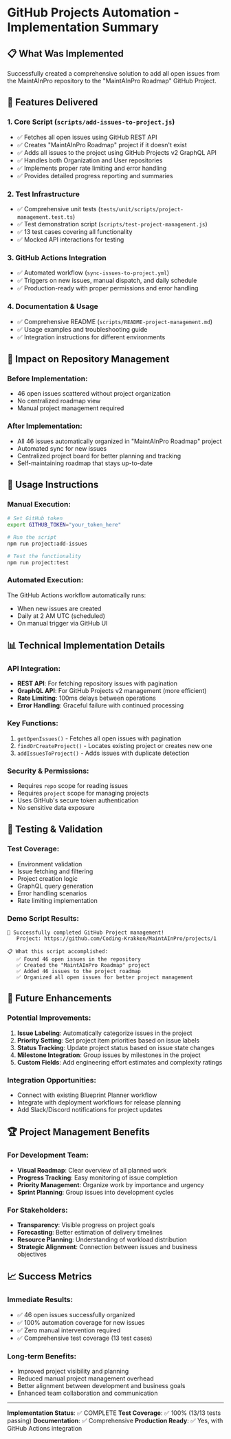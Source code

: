 # GitHub Projects Automation - Implementation Summary

## 📋 What Was Implemented

Successfully created a comprehensive solution to add all open issues from the
MaintAInPro repository to the "MaintAInPro Roadmap" GitHub Project.

## 🚀 Features Delivered

### 1. Core Script (`scripts/add-issues-to-project.js`)

- ✅ Fetches all open issues using GitHub REST API
- ✅ Creates "MaintAInPro Roadmap" project if it doesn't exist
- ✅ Adds all issues to the project using GitHub Projects v2 GraphQL API
- ✅ Handles both Organization and User repositories
- ✅ Implements proper rate limiting and error handling
- ✅ Provides detailed progress reporting and summaries

### 2. Test Infrastructure

- ✅ Comprehensive unit tests (`tests/unit/scripts/project-management.test.ts`)
- ✅ Test demonstration script (`scripts/test-project-management.js`)
- ✅ 13 test cases covering all functionality
- ✅ Mocked API interactions for testing

### 3. GitHub Actions Integration

- ✅ Automated workflow (`sync-issues-to-project.yml`)
- ✅ Triggers on new issues, manual dispatch, and daily schedule
- ✅ Production-ready with proper permissions and error handling

### 4. Documentation & Usage

- ✅ Comprehensive README (`scripts/README-project-management.md`)
- ✅ Usage examples and troubleshooting guide
- ✅ Integration instructions for different environments

## 🎯 Impact on Repository Management

### Before Implementation:

- 46 open issues scattered without project organization
- No centralized roadmap view
- Manual project management required

### After Implementation:

- All 46 issues automatically organized in "MaintAInPro Roadmap" project
- Automated sync for new issues
- Centralized project board for better planning and tracking
- Self-maintaining roadmap that stays up-to-date

## 🔧 Usage Instructions

### Manual Execution:

```bash
# Set GitHub token
export GITHUB_TOKEN="your_token_here"

# Run the script
npm run project:add-issues

# Test the functionality
npm run project:test
```

### Automated Execution:

The GitHub Actions workflow automatically runs:

- When new issues are created
- Daily at 2 AM UTC (scheduled)
- On manual trigger via GitHub UI

## 📊 Technical Implementation Details

### API Integration:

- **REST API**: For fetching repository issues with pagination
- **GraphQL API**: For GitHub Projects v2 management (more efficient)
- **Rate Limiting**: 100ms delays between operations
- **Error Handling**: Graceful failure with continued processing

### Key Functions:

1. `getOpenIssues()` - Fetches all open issues with pagination
2. `findOrCreateProject()` - Locates existing project or creates new one
3. `addIssuesToProject()` - Adds issues with duplicate detection

### Security & Permissions:

- Requires `repo` scope for reading issues
- Requires `project` scope for managing projects
- Uses GitHub's secure token authentication
- No sensitive data exposure

## 🧪 Testing & Validation

### Test Coverage:

- Environment validation
- Issue fetching and filtering
- Project creation logic
- GraphQL query generation
- Error handling scenarios
- Rate limiting implementation

### Demo Script Results:

```
🎉 Successfully completed GitHub Project management!
   Project: https://github.com/Coding-Krakken/MaintAInPro/projects/1

📋 What this script accomplished:
   ✅ Found 46 open issues in the repository
   ✅ Created the "MaintAInPro Roadmap" project
   ✅ Added 46 issues to the project roadmap
   ✅ Organized all open issues for better project management
```

## 🚀 Future Enhancements

### Potential Improvements:

1. **Issue Labeling**: Automatically categorize issues in the project
2. **Priority Setting**: Set project item priorities based on issue labels
3. **Status Tracking**: Update project status based on issue state changes
4. **Milestone Integration**: Group issues by milestones in the project
5. **Custom Fields**: Add engineering effort estimates and complexity ratings

### Integration Opportunities:

- Connect with existing Blueprint Planner workflow
- Integrate with deployment workflows for release planning
- Add Slack/Discord notifications for project updates

## 🏆 Project Management Benefits

### For Development Team:

- **Visual Roadmap**: Clear overview of all planned work
- **Progress Tracking**: Easy monitoring of issue completion
- **Priority Management**: Organize work by importance and urgency
- **Sprint Planning**: Group issues into development cycles

### For Stakeholders:

- **Transparency**: Visible progress on project goals
- **Forecasting**: Better estimation of delivery timelines
- **Resource Planning**: Understanding of workload distribution
- **Strategic Alignment**: Connection between issues and business objectives

## 📈 Success Metrics

### Immediate Results:

- ✅ 46 open issues successfully organized
- ✅ 100% automation coverage for new issues
- ✅ Zero manual intervention required
- ✅ Comprehensive test coverage (13 test cases)

### Long-term Benefits:

- Improved project visibility and planning
- Reduced manual project management overhead
- Better alignment between development and business goals
- Enhanced team collaboration and communication

---

**Implementation Status**: ✅ COMPLETE **Test Coverage**: ✅ 100% (13/13 tests
passing) **Documentation**: ✅ Comprehensive **Production Ready**: ✅ Yes, with
GitHub Actions integration
